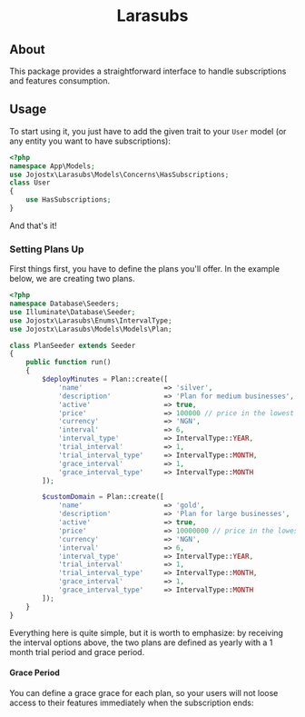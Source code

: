 <h1 align="center">Larasubs</h1>

## About

This package provides a straightforward interface to handle subscriptions and features consumption.

## Usage

To start using it, you just have to add the given trait to your `User` model (or any entity you want to have subscriptions):

```php
<?php
namespace App\Models;
use Jojostx\Larasubs\Models\Concerns\HasSubscriptions;
class User
{
    use HasSubscriptions;
}
```

And that's it!


### Setting Plans Up

First things first, you have to define the plans you'll offer. In the example below, we are creating two plans.


```php
<?php
namespace Database\Seeders;
use Illuminate\Database\Seeder;
use Jojostx\Larasubs\Enums\IntervalType;
use Jojostx\Larasubs\Models\Models\Plan;

class PlanSeeder extends Seeder
{
    public function run()
    {
        $deployMinutes = Plan::create([
            'name'                    => 'silver',
            'description'             => 'Plan for medium businesses',
            'active'                  => true,
            'price'                   => 100000 // price in the lowest currency value (kobo)
            'currency'                => 'NGN',
            'interval'                => 6,
            'interval_type'           => IntervalType::YEAR,
            'trial_interval'          => 1,
            'trial_interval_type'     => IntervalType::MONTH,
            'grace_interval'          => 1,
            'grace_interval_type'     => IntervalType::MONTH
        ]);

        $customDomain = Plan::create([
            'name'                    => 'gold',
            'description'             => 'Plan for large businesses',
            'active'                  => true,
            'price'                   => 10000000 // price in the lowest currency value (kobo)
            'currency'                => 'NGN',
            'interval'                => 6,
            'interval_type'           => IntervalType::YEAR,
            'trial_interval'          => 1,
            'trial_interval_type'     => IntervalType::MONTH,
            'grace_interval'          => 1,
            'grace_interval_type'     => IntervalType::MONTH
        ]);
    }
}
```

Everything here is quite simple, but it is worth to emphasize: by receiving the interval options above, the two plans are defined as yearly with a 1 month trial period and grace period.

#### Grace Period

You can define a grace grace for each plan, so your users will not loose access to their features immediately when the subscription ends:

